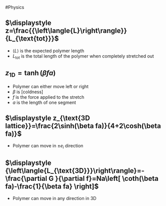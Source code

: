 #Physics 
## $\displaystyle z=\frac{{\left\langle{L}\right\rangle}}{L_{\text{tot}}}$
* $\displaystyle {\left\langle{L}\right\rangle}$ is the expected polymer length
* $\displaystyle L_{\text{tot}}$ is the total length of the polymer when completely stretched out
## $\displaystyle z_{\text{1D}}=\tanh(\beta fa)$
* Polymer can either move left or right
* $\displaystyle \beta$ is [coldness]
* $\displaystyle f$ is the force applied to the stretch
* $\displaystyle a$ is the length of one segment
## $\displaystyle z_{\text{3D lattice}}=\frac{2\sinh(\beta fa)}{4+2\cosh(\beta fa)}$
* Polymer can move in $\displaystyle \pm e_{i}$ direction
## $\displaystyle {\left\langle{L_{\text{3D}}}\right\rangle}=-\frac{\partial G }{\partial f}=Na\left[ \coth(\beta fa)-\frac{1}{\beta fa} \right]$
* Polymer can move in any direction in 3D